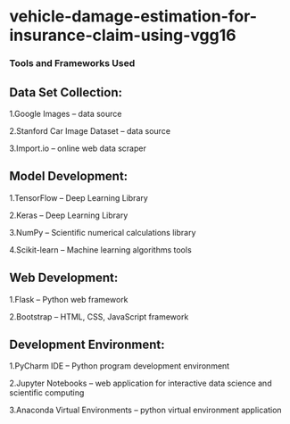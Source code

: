 # vehicle-damage-estimation-for-insurance-claim-using-vgg16
### Tools and Frameworks Used
## Data Set Collection:

1.Google Images – data source

2.Stanford Car Image Dataset – data source

3.Import.io – online web data scraper

## Model Development:

1.TensorFlow – Deep Learning Library

2.Keras – Deep Learning Library

3.NumPy – Scientific numerical calculations library

4.Scikit-learn – Machine learning algorithms tools

## Web Development:

1.Flask – Python web framework

2.Bootstrap – HTML, CSS, JavaScript framework

## Development Environment:

1.PyCharm IDE – Python program development environment

2.Jupyter Notebooks – web application for interactive data science and scientific computing

3.Anaconda Virtual Environments – python virtual environment application

